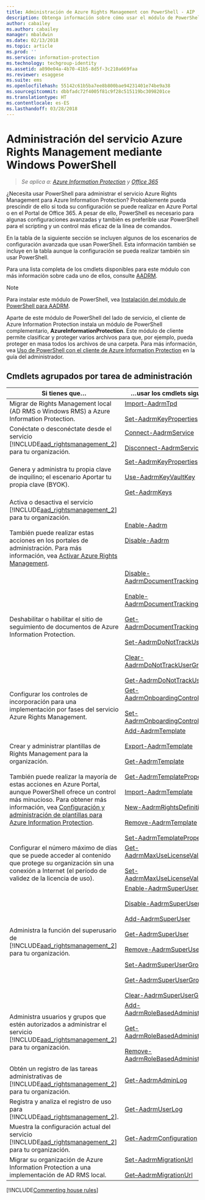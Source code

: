 ```yaml
---
title: Administración de Azure Rights Management con PowerShell - AIP
description: Obtenga información sobre cómo usar el módulo de PowerShell del servicio Azure Rights Management (AADRM) para Azure Information Protection con el fin de administrar este servicio para la organización.
author: cabailey
ms.author: cabailey
manager: mbaldwin
ms.date: 02/13/2018
ms.topic: article
ms.prod: ''
ms.service: information-protection
ms.technology: techgroup-identity
ms.assetid: a890e04a-4b70-41b5-8d5f-3c210a669faa
ms.reviewer: esaggese
ms.suite: ems
ms.openlocfilehash: 55142c61b5ba7ee8b800bae94231401e74be9a38
ms.sourcegitcommit: dbbfadc72f4005f81c9f28c515119bc3098201ce
ms.translationtype: HT
ms.contentlocale: es-ES
ms.lasthandoff: 03/28/2018
---
```

# <a name="administering-the-azure-rights-management-service-by-using-windows-powershell"></a>Administración del servicio Azure Rights Management mediante Windows PowerShell

>*Se aplica a: [Azure Information Protection](https://azure.microsoft.com/pricing/details/information-protection) y [Office 365](http://download.microsoft.com/download/E/C/F/ECF42E71-4EC0-48FF-AA00-577AC14D5B5C/Azure_Information_Protection_licensing_datasheet_EN-US.pdf)*

¿Necesita usar PowerShell para administrar el servicio Azure Rights Management para Azure Information Protection? Probablemente pueda prescindir de ello si toda su configuración se puede realizar en Azure Portal o en el Portal de Office 365. A pesar de ello, PowerShell es necesario para algunas configuraciones avanzadas y también es preferible usar PowerShell para el scripting y un control más eficaz de la línea de comandos.

En la tabla de la siguiente sección se incluyen algunos de los escenarios de configuración avanzada que usan PowerShell. Esta información también se incluye en la tabla aunque la configuración se pueda realizar también sin usar PowerShell.

Para una lista completa de los cmdlets disponibles para este módulo con más información sobre cada uno de ellos, consulte [AADRM](/powershell/module/aadrm/?view=azureipps#aadrm).

> [!NOTE]
> Para instalar este módulo de PowerShell, vea [Instalación del módulo de PowerShell para AADRM](install-powershell.md).

Aparte de este módulo de PowerShell del lado de servicio, el cliente de Azure Information Protection instala un módulo de PowerShell complementario, **AzureInformationProtection**. Este módulo de cliente permite clasificar y proteger varios archivos para que, por ejemplo, pueda proteger en masa todos los archivos de una carpeta. Para más información, vea [Uso de PowerShell con el cliente de Azure Information Protection](../rms-client/client-admin-guide-powershell.md) en la guía del administrador.

## <a name="cmdlets-grouped-by-administration-task"></a>Cmdlets agrupados por tarea de administración

|Si tienes que…|…usar los cmdlets siguientes|
|-------------------|------------------------------|
|Migrar de Rights Management local (AD RMS o Windows RMS) a Azure Information Protection.|[Import-AadrmTpd](/powershell/aadrm/vlatest/import-aadrmtpd)<br /><br />[Set-AadrmKeyProperties](/powershell/module/aadrm/set-aadrmkeyproperties)|
|Conéctate o desconéctate desde el servicio [!INCLUDE[aad_rightsmanagement_2](../includes/aad_rightsmanagement_2_md.md)] para tu organización.|[Connect-AadrmService](/powershell/aadrm/vlatest/connect-aadrmservice)<br /><br />[Disconnect-AadrmService](/powershell/aadrm/vlatest/disconnect-aadrmservice)|
|Genera y administra tu propia clave de inquilino; el escenario Aportar tu propia clave (BYOK).|[Set-AadrmKeyProperties](/powershell/module/aadrm/set-aadrmkeyproperties)<br /><br />[Use-AadrmKeyVaultKey](/powershell/aadrm/vlatest/use-aadrmkeyvaultkey)<br /><br />[Get-AadrmKeys](/powershell/aadrm/vlatest/get-aadrmkeys)|
|Activa o desactiva el servicio [!INCLUDE[aad_rightsmanagement_2](../includes/aad_rightsmanagement_2_md.md)] para tu organización.<br /><br />También puede realizar estas acciones en los portales de administración. Para más información, vea [Activar Azure Rights Management](activate-service.md).|[Enable-Aadrm](/powershell/aadrm/vlatest/enable-aadrm)<br /><br />[Disable-Aadrm](/powershell/aadrm/vlatest/disable-aadrm)|
|Deshabilitar o habilitar el sitio de seguimiento de documentos de Azure Information Protection.|[Disable-AadrmDocumentTrackingFeature](/powershell/aadrm/vlatest/disable-aadrmdocumenttrackingfeature)<br /><br />[Enable-AadrmDocumentTrackingFeature](/powershell/aadrm/vlatest/enable-aadrmdocumenttrackingfeature)<br /><br />[Get-AadrmDocumentTrackingFeature](/powershell/aadrm/vlatest/get-aadrmdocumenttrackingfeature)<br /><br />[Set-AadrmDoNotTrackUserGroup](/powershell/module/aadrm/set-aadrmdonottrackusergroup)<br /><br />[Clear-AadrmDoNotTrackUserGroup](/powershell/module/aadrm/Clear-AadrmDoNotTrackUserGroup)<br /><br />[Get-AadrmDoNotTrackUserGroup](/powershell/module/aadrm/get-AadrmDoNotTrackUserGroup)|
|Configurar los controles de incorporación para una implementación por fases del servicio Azure Rights Management.|[Get-AadrmOnboardingControlPolicy](/powershell/aadrm/vlatest/get-aadrmonboardingcontrolpolicy)<br /><br />[Set-AadrmOnboardingControlPolicy](/powershell/aadrm/vlatest/set-aadrmonboardingcontrolpolicy)|
|Crear y administrar plantillas de Rights Management para la organización.<br /><br />También puede realizar la mayoría de estas acciones en Azure Portal, aunque PowerShell ofrece un control más minucioso. Para obtener más información, vea [Configuración y administración de plantillas para Azure Information Protection](configure-policy-templates.md).|[Add-AadrmTemplate](/powershell/aadrm/vlatest/add-aadrmtemplate)<br /><br />[Export-AadrmTemplate](/powershell/aadrm/vlatest/export-aadrmtemplate)<br /><br />[Get-AadrmTemplate](/powershell/aadrm/vlatest/get-aadrmtemplate)<br /><br />[Get-AadrmTemplateProperty](/powershell/aadrm/vlatest/get-aadrmtemplateproperty)<br /><br />[Import-AadrmTemplate](/powershell/aadrm/vlatest/import-aadrmtemplate)<br /><br />[New-AadrmRightsDefinition](/powershell/aadrm/vlatest/new-aadrmrightsdefinition)<br /><br />[Remove-AadrmTemplate](/powershell/aadrm/vlatest/remove-aadrmtemplate)<br /><br />[Set-AadrmTemplateProperty](/powershell/aadrm/vlatest/set-aadrmtemplateproperty)|
|Configurar el número máximo de días que se puede acceder al contenido que protege su organización sin una conexión a Internet (el período de validez de la licencia de uso).|[Get-AadrmMaxUseLicenseValidityTime](/powershell/aadrm/vlatest/get-aadrmmaxuselicensevaliditytime)<br /><br />[Set-AadrmMaxUseLicenseValidityTime](/powershell/aadrm/vlatest/set-aadrmmaxuselicensevaliditytime)|
|Administra la función del superusario de [!INCLUDE[aad_rightsmanagement_2](../includes/aad_rightsmanagement_2_md.md)] para tu organización.|[Enable-AadrmSuperUserFeature](/powershell/aadrm/vlatest/enable-aadrmsuperuserfeature)<br /><br />[Disable-AadrmSuperUserFeature](/powershell/aadrm/vlatest/disable-aadrmsuperuserfeature)<br /><br />[Add-AadrmSuperUser](/powershell/aadrm/vlatest/add-aadrmsuperuser)<br /><br />[Get-AadrmSuperUser](/powershell/aadrm/vlatest/get-aadrmsuperuser)<br /><br />[Remove-AadrmSuperUser](/powershell/aadrm/vlatest/remove-aadrmsuperuser)<br /><br />[Set-AadrmSuperUserGroup](/powershell/aadrm/vlatest/set-aadrmsuperusergroup)<br /><br />[Get-AadrmSuperUserGroup](/powershell/aadrm/vlatest/get-aadrmsuperusergroup)<br /><br />[Clear-AadrmSuperUserGroup](/powershell/aadrm/vlatest/clear-aadrmsuperusergroup)|
|Administra usuarios y grupos que estén autorizados a administrar el servicio [!INCLUDE[aad_rightsmanagement_2](../includes/aad_rightsmanagement_2_md.md)] para tu organización.|[Add-AadrmRoleBasedAdministrator](/powershell/aadrm/vlatest/add-aadrmrolebasedadministrator)<br /><br />[Get-AadrmRoleBasedAdministrator](/powershell/aadrm/vlatest/get-aadrmrolebasedadministrator)<br /><br />[Remove-AadrmRoleBasedAdministrator](/powershell/aadrm/vlatest/remove-aadrmrolebasedadministrator)|
|Obtén un registro de las tareas administrativas de [!INCLUDE[aad_rightsmanagement_2](../includes/aad_rightsmanagement_2_md.md)] para tu organización.|[Get-AadrmAdminLog](https://msdn.microsoft.com/library/azure/dn629430.aspx)|
|Registra y analiza el registro de uso para [!INCLUDE[aad_rightsmanagement_2](../includes/aad_rightsmanagement_2_md.md)].|[Get-AadrmUserLog](/powershell/aadrm/vlatest/get-aadrmuserlog)|
|Muestra la configuración actual del servicio [!INCLUDE[aad_rightsmanagement_2](../includes/aad_rightsmanagement_2_md.md)] para tu organización.|[Get-AadrmConfiguration](/powershell/aadrm/vlatest/get-aadrmconfiguration)|
|Migrar su organización de Azure Information Protection a una implementación de AD RMS local.|[Set-AadrmMigrationUrl](/powershell/aadrm/vlatest/set-aadrmmigrationurl)<br /><br />[Get–AadrmMigrationUrl](/powershell/aadrm/vlatest/get-aadrmmigrationurl)|

[!INCLUDE[Commenting house rules](../includes/houserules.md)]
